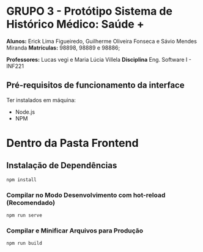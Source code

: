 # GRUPO 3 - Protótipo Sistema de Histórico Médico: Saúde +

**Alunos:** Erick Lima Figueiredo, Guilherme Oliveira Fonseca e Sávio Mendes Miranda
**Matrículas:** 98898, 98889 e 98886; 

**Professores:** Lucas vegi e Maria Lúcia Villela
**Disciplina** Eng. Software I - INF221

## Pré-requisitos de funcionamento da interface

Ter instalados em máquina:

- Node.js
- NPM

# Dentro da Pasta Frontend

## Instalação de Dependências
```
npm install
```

### Compilar no Modo Desenvolvimento com hot-reload (Recomendado)
```
npm run serve
```

### Compilar e Minificar Arquivos para Produção
```
npm run build
```

